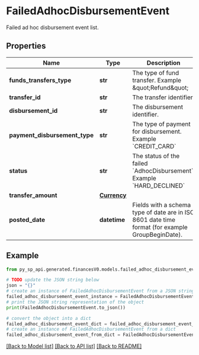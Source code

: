 # FailedAdhocDisbursementEvent

Failed ad hoc disbursement event list.

## Properties

Name | Type | Description | Notes
------------ | ------------- | ------------- | -------------
**funds_transfers_type** | **str** | The type of fund transfer.   Example \&quot;Refund\&quot; | [optional] 
**transfer_id** | **str** | The transfer identifier. | [optional] 
**disbursement_id** | **str** | The disbursement identifier. | [optional] 
**payment_disbursement_type** | **str** | The type of payment for disbursement.   Example &#x60;CREDIT_CARD&#x60; | [optional] 
**status** | **str** | The status of the failed &#x60;AdhocDisbursement&#x60;.   Example &#x60;HARD_DECLINED&#x60; | [optional] 
**transfer_amount** | [**Currency**](Currency.md) |  | [optional] 
**posted_date** | **datetime** | Fields with a schema type of date are in ISO 8601 date time format (for example GroupBeginDate). | [optional] 

## Example

```python
from py_sp_api.generated.financesV0.models.failed_adhoc_disbursement_event import FailedAdhocDisbursementEvent

# TODO update the JSON string below
json = "{}"
# create an instance of FailedAdhocDisbursementEvent from a JSON string
failed_adhoc_disbursement_event_instance = FailedAdhocDisbursementEvent.from_json(json)
# print the JSON string representation of the object
print(FailedAdhocDisbursementEvent.to_json())

# convert the object into a dict
failed_adhoc_disbursement_event_dict = failed_adhoc_disbursement_event_instance.to_dict()
# create an instance of FailedAdhocDisbursementEvent from a dict
failed_adhoc_disbursement_event_from_dict = FailedAdhocDisbursementEvent.from_dict(failed_adhoc_disbursement_event_dict)
```
[[Back to Model list]](../README.md#documentation-for-models) [[Back to API list]](../README.md#documentation-for-api-endpoints) [[Back to README]](../README.md)


